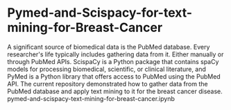 # Pymed-and-Scispacy-for-text-mining-for-Breast-Cancer
A significant source of biomedical data is the PubMed database. Every researcher's life typically includes gathering data from it. Either manually or through PubMed APIs. ScispaCy is a Python package that contains spaCy models for processing biomedical, scientific, or clinical literature, and PyMed is a Python library that offers access to PubMed using the PubMed API. The current repository demonstrated how to gather data from the PubMed database and apply text mining to it for the breast cancer disease.
pymed-and-scispacy-text-mining-for-breast-cancer.ipynb


